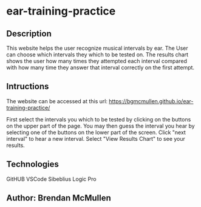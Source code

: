 # ear-training-practice


## Description
This website helps the user recognize musical intervals by ear. The User can choose which intervals they which to be tested on. The results chart shows the user how many times they attempted each interval compared with how many time they answer that interval correctly on the first attempt.

## Intructions
The website can be accessed at this url: https://bgmcmullen.github.io/ear-training-practice/

First select the intervals you which to be tested by clicking on the buttons on the upper part of the page. You may then guess the interval you hear by selecting one of the buttons on the lower part of the screen. Click "next interval" to hear a new interval. Select "View Results Chart" to see your results.

## Technologies
GitHUB
VSCode
Sibeblius
Logic Pro

## Author: Brendan McMullen
